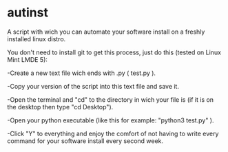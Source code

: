 # autinst

A script with wich you can automate your software install on a freshly installed linux distro.

You don't need to install git to get this process, just do this (tested on Linux Mint LMDE 5):

-Create a new text file wich ends with .py ( test.py ).

-Copy your version of the script into this text file and save it.

-Open the terminal and "cd" to the directory in wich your file is (if it is on the desktop then type "cd Desktop").

-Open your python executable (like this for example: "python3 test.py" ).

-Click "Y" to everything and enjoy the comfort of not having to write every command for your software install every second week.

